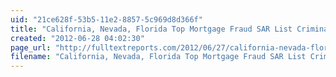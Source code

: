 ```yaml
---
uid: "21ce628f-53b5-11e2-8857-5c969d8d366f"
title: "California, Nevada, Florida Top Mortgage Fraud SAR List Criminals Continuing Debt Elimination and Foreclosure Rescue Scams | Full Text Reports..."
created: "2012-06-28 04:02:30"
page_url: "http://fulltextreports.com/2012/06/27/california-nevada-florida-top-mortgage-fraud-sar-list-criminals-continuing-debt-elimination-and-foreclosure-rescue-scams"
filename: "California, Nevada, Florida Top Mortgage Fraud SAR List Criminals Continuing Debt Elimination and Foreclosure Rescue Scams | Full Text Reports.html"
---
```

